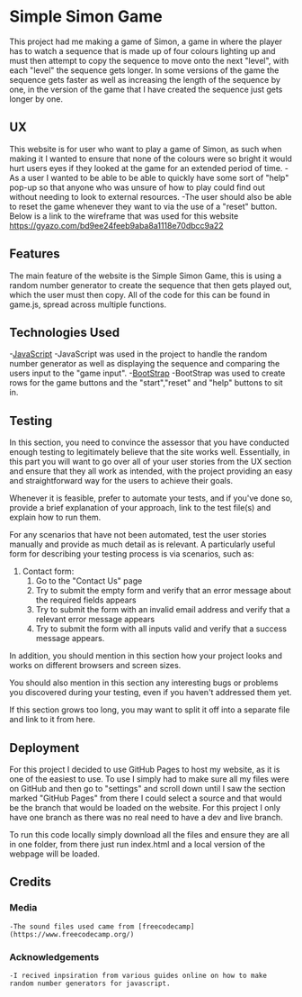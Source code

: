 # Simple Simon Game

This project had me making a game of Simon, a game in where the player has to watch a sequence that is made up of four colours lighting up and must then attempt to copy the sequence to move onto the next "level", with each "level" the sequence gets longer.
In some versions of the game the sequence gets faster as well as increasing the length of the sequence by one, in the version of the game that I have created the sequence just gets longer by one.
 
## UX
 
This website is for user who want to play a game of Simon, as such when making it I wanted to ensure that none of the colours were so bright it would hurt users eyes if they looked at the game for an extended period of time.
 -As a user I wanted to be able to be able to quickly have some sort of "help" pop-up so that anyone who was unsure of how to play could find out without needing to look to external resources.
 -The user should also be able to reset the game whenever they want to via the use of a "reset" button.
Below is a link to the wireframe that was used for this website
https://gyazo.com/bd9ee24feeb9aba8a1118e70dbcc9a22

## Features

The main feature of the website is the Simple Simon Game, this is using a random number generator to create the sequence that then gets played out, which the user must then copy.
All of the code for this can be found in game.js, spread across multiple functions.

## Technologies Used

-[JavaScript](https://www.javascript.com/)
    -JavaScript was used in the project to handle the random number generator as well as displaying the sequence and comparing the users input to the "game input".
-[BootStrap](https://www.bootstrapcdn.com/)
    -BootStrap was used to create rows for the game buttons and the "start","reset" and "help" buttons to sit in.
## Testing

In this section, you need to convince the assessor that you have conducted enough testing to legitimately believe that the site works well. Essentially, in this part you will want to go over all of your user stories from the UX section and ensure that they all work as intended, with the project providing an easy and straightforward way for the users to achieve their goals.

Whenever it is feasible, prefer to automate your tests, and if you've done so, provide a brief explanation of your approach, link to the test file(s) and explain how to run them.

For any scenarios that have not been automated, test the user stories manually and provide as much detail as is relevant. A particularly useful form for describing your testing process is via scenarios, such as:

1. Contact form:
    1. Go to the "Contact Us" page
    2. Try to submit the empty form and verify that an error message about the required fields appears
    3. Try to submit the form with an invalid email address and verify that a relevant error message appears
    4. Try to submit the form with all inputs valid and verify that a success message appears.

In addition, you should mention in this section how your project looks and works on different browsers and screen sizes.

You should also mention in this section any interesting bugs or problems you discovered during your testing, even if you haven't addressed them yet.

If this section grows too long, you may want to split it off into a separate file and link to it from here.

## Deployment

For this project I decided to use GitHub Pages to host my website, as it is one of the easiest to use.
To use I simply had to make sure all my files were on GitHub and then go to "settings" and scroll down until I saw the section marked "GitHub Pages" from there I could select a source and that would be the branch that would be loaded on the website.
For this project I only have one branch as there was no real need to have a dev and live branch.

To run this code locally simply download all the files and ensure they are all in one folder, from there just run index.html and a local version of the webpage will be loaded.


## Credits

### Media
    -The sound files used came from [freecodecamp](https://www.freecodecamp.org/)
### Acknowledgements
    -I recived inpsiration from various guides online on how to make random number generators for javascript.
